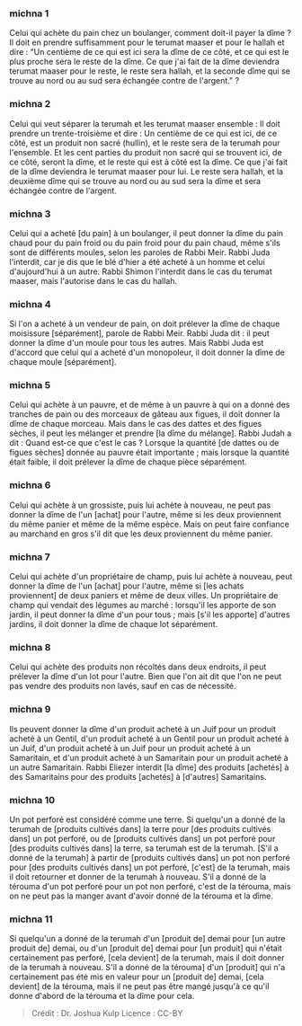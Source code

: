 
### michna 1
Celui qui achète du pain chez un boulanger, comment doit-il payer la dîme ? Il doit en prendre suffisamment pour le terumat maaser et pour le hallah et dire : "Un centième de ce qui est ici sera la dîme de ce côté, et ce qui est le plus proche sera le reste de la dîme. Ce que j'ai fait de la dîme deviendra terumat maaser pour le reste, le reste sera hallah, et la seconde dîme qui se trouve au nord ou au sud sera échangée contre de l'argent." ?

### michna 2
Celui qui veut séparer la terumah et les terumat maaser ensemble : Il doit prendre un trente-troisième et dire : Un centième de ce qui est ici, de ce côté, est un produit non sacré (hullin), et le reste sera de la terumah pour l'ensemble. Et les cent parties du produit non sacré qui se trouvent ici, de ce côté, seront la dîme, et le reste qui est à côté est la dîme. Ce que j'ai fait de la dîme deviendra le terumat maaser pour lui. Le reste sera hallah, et la deuxième dîme qui se trouve au nord ou au sud sera la dîme et sera échangée contre de l'argent.

### michna 3
Celui qui a acheté [du pain] à un boulanger, il peut donner la dîme du pain chaud pour du pain froid ou du pain froid pour du pain chaud, même s'ils sont de différents moules, selon les paroles de Rabbi Meir. Rabbi Juda l'interdit, car je dis que le blé d'hier a été acheté à un homme et celui d'aujourd'hui à un autre. Rabbi Shimon l'interdit dans le cas du terumat maaser, mais l'autorise dans le cas du hallah.

### michna 4
Si l'on a acheté à un vendeur de pain, on doit prélever la dîme de chaque moisissure [séparément], parole de Rabbi Meir. Rabbi Juda dit : il peut donner la dîme d'un moule pour tous les autres. Mais Rabbi Juda est d'accord que celui qui a acheté d'un monopoleur, il doit donner la dîme de chaque moule [séparément].

### michna 5
Celui qui achète à un pauvre, et de même à un pauvre à qui on a donné des tranches de pain ou des morceaux de gâteau aux figues, il doit donner la dîme de chaque morceau. Mais dans le cas des dattes et des figues sèches, il peut les mélanger et prendre [la dîme du mélange]. Rabbi Judah a dit : Quand est-ce que c'est le cas ? Lorsque la quantité [de dattes ou de figues sèches] donnée au pauvre était importante ; mais lorsque la quantité était faible, il doit prélever la dîme de chaque pièce séparément.

### michna 6
Celui qui achète à un grossiste, puis lui achète à nouveau, ne peut pas donner la dîme de l'un [achat] pour l'autre, même si les deux proviennent du même panier et même de la même espèce. Mais on peut faire confiance au marchand en gros s'il dit que les deux proviennent du même panier.

### michna 7
Celui qui achète d'un propriétaire de champ, puis lui achète à nouveau, peut donner la dîme de l'un [achat] pour l'autre, même si [les achats proviennent] de deux paniers et même de deux villes. Un propriétaire de champ qui vendait des légumes au marché : lorsqu'il les apporte de son jardin, il peut donner la dîme d'un pour tous ; mais [s'il les apporte] d'autres jardins, il doit donner la dîme de chaque lot séparément.

### michna 8
Celui qui achète des produits non récoltés dans deux endroits, il peut prélever la dîme d'un lot pour l'autre. Bien que l'on ait dit que l'on ne peut pas vendre des produits non lavés, sauf en cas de nécessité.

### michna 9
Ils peuvent donner la dîme d'un produit acheté à un Juif pour un produit acheté à un Gentil, d'un produit acheté à un Gentil pour un produit acheté à un Juif, d'un produit acheté à un Juif pour un produit acheté à un Samaritain, et d'un produit acheté à un Samaritain pour un produit acheté à un autre Samaritain. Rabbi Eliezer interdit [la dîme] des produits [achetés] à des Samaritains pour des produits [achetés] à [d'autres] Samaritains.

### michna 10
Un pot perforé est considéré comme une terre. Si quelqu'un a donné de la terumah de [produits cultivés dans] la terre pour [des produits cultivés dans] un pot perforé, ou de [produits cultivés dans] un pot perforé pour [des produits cultivés dans] la terre, sa terumah est de la terumah. [S'il a donné de la terumah] à partir de [produits cultivés dans] un pot non perforé pour [des produits cultivés dans] un pot perforé, [c'est] de la terumah, mais il doit retourner et donner de la terumah à nouveau. S'il a donné de la térouma d'un pot perforé pour un pot non perforé, c'est de la térouma, mais on ne peut pas la manger avant d'avoir donné de la térouma et la dîme.

### michna 11
Si quelqu'un a donné de la terumah d'un [produit de] demai pour [un autre produit de] demai, ou d'un [produit de] demai pour [un produit] qui n'était certainement pas perforé, [cela devient] de la terumah, mais il doit donner de la terumah à nouveau. S'il a donné de la térouma] d'un [produit] qui n'a certainement pas été mis en valeur pour un [produit de] demai, [cela devient] de la térouma, mais il ne peut pas être mangé jusqu'à ce qu'il donne d'abord de la térouma et la dîme pour cela.

>Crédit : Dr. Joshua Kulp
>Licence : CC-BY